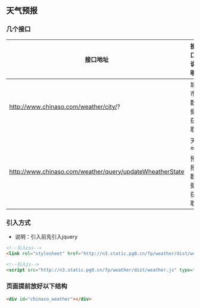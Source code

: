 ## 天气预报
### 几个接口
接口地址 | 接口说明 | 参数
--- | --- | ---
http://www.chinaso.com/weather/city/? | 城市数据获取 | 请求路径中的?为jsonp返回函数名，areaid：城市编码，如北京：110000
http://www.chinaso.com/weather/query/updateWheatherState | 天气预报数据获取 | city：城市编码，jsonpcallback：jsonp返回函数名

### 引入方式
* 说明：引入前先引入jquery
```html
<!--引入css-->
<link rel="stylesheet" href="http://n3.static.pg0.cn/fp/weather/dist/weather.css">

<!--引入js-->
<script src="http://n3.static.pg0.cn/fp/weather/dist/weather.js" type="text/javascript"></script>
```
### 页面提前放好以下结构
```html
<div id="chinaso_weather"></div>
```

